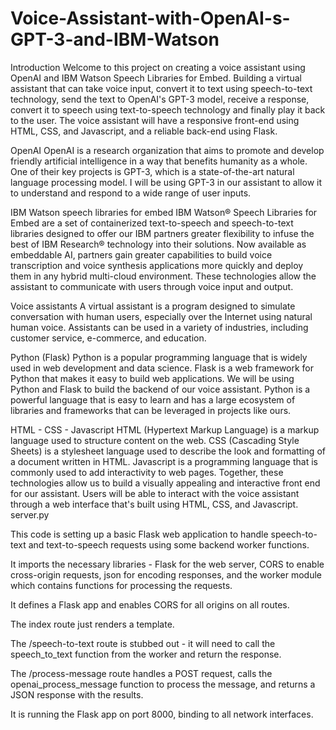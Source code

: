# Voice-Assistant-with-OpenAI-s-GPT-3-and-IBM-Watson
Introduction
Welcome to this project on creating a voice assistant using OpenAI and IBM Watson Speech Libraries for Embed. Building a virtual assistant that can take voice input, convert it to text using speech-to-text technology, send the text to OpenAI's GPT-3 model, receive a response, convert it to speech using text-to-speech technology and finally play it back to the user. The voice assistant will have a responsive front-end using HTML, CSS, and Javascript, and a reliable back-end using Flask.

OpenAI
OpenAI is a research organization that aims to promote and develop friendly artificial intelligence in a way that benefits humanity as a whole. One of their key projects is GPT-3, which is a state-of-the-art natural language processing model. I will be using GPT-3 in our assistant to allow it to understand and respond to a wide range of user inputs.

IBM Watson speech libraries for embed
IBM Watson® Speech Libraries for Embed are a set of containerized text-to-speech and speech-to-text libraries designed to offer our IBM partners greater flexibility to infuse the best of IBM Research® technology into their solutions. Now available as embeddable AI, partners gain greater capabilities to build voice transcription and voice synthesis applications more quickly and deploy them in any hybrid multi-cloud environment. These technologies allow the assistant to communicate with users through voice input and output.

Voice assistants
A virtual assistant is a program designed to simulate conversation with human users, especially over the Internet using natural human voice. Assistants can be used in a variety of industries, including customer service, e-commerce, and education.

Python (Flask)
Python is a popular programming language that is widely used in web development and data science. Flask is a web framework for Python that makes it easy to build web applications. We will be using Python and Flask to build the backend of our voice assistant. Python is a powerful language that is easy to learn and has a large ecosystem of libraries and frameworks that can be leveraged in projects like ours.

HTML - CSS - Javascript
HTML (Hypertext Markup Language) is a markup language used to structure content on the web. CSS (Cascading Style Sheets) is a stylesheet language used to describe the look and formatting of a document written in HTML. Javascript is a programming language that is commonly used to add interactivity to web pages. Together, these technologies allow us to build a visually appealing and interactive front end for our assistant. Users will be able to interact with the voice assistant through a web interface that's built using HTML, CSS, and Javascript.
server.py

This code is setting up a basic Flask web application to handle speech-to-text and text-to-speech requests using some backend worker functions.

It imports the necessary libraries - Flask for the web server, CORS to enable cross-origin requests, json for encoding responses, and the worker module which contains functions for processing the requests.

It defines a Flask app and enables CORS for all origins on all routes.

The index route just renders a template.

The /speech-to-text route is stubbed out - it will need to call the speech_to_text function from the worker and return the response.

The /process-message route handles a POST request, calls the openai_process_message function to process the message, and returns a JSON response with the results.

It is running the Flask app on port 8000, binding to all network interfaces.

